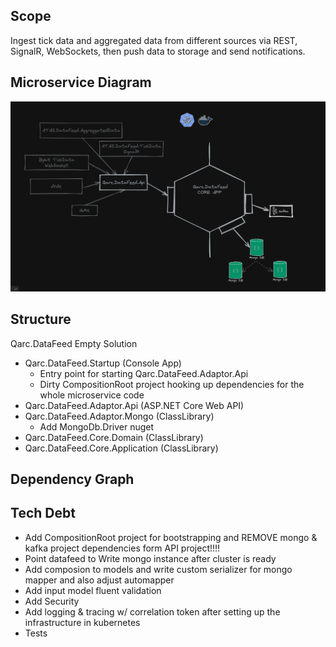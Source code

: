 ## Scope
Ingest tick data and aggregated data from different sources via REST, SignalR, WebSockets, then push data to storage and send notifications.

## Microservice Diagram
![Microservice Diagram](https://github.com/quantarcanum/qarc.datafeed/blob/main/Qarc.DataFeed/Documentation/Diagram.png)

## Structure
Qarc.DataFeed Empty Solution
- Qarc.DataFeed.Startup (Console App) 
  - Entry point for starting Qarc.DataFeed.Adaptor.Api
  - Dirty CompositionRoot project hooking up dependencies for the whole microservice code   
- Qarc.DataFeed.Adaptor.Api (ASP.NET Core Web API) 
- Qarc.DataFeed.Adaptor.Mongo (ClassLibrary) 
  - Add MongoDb.Driver nuget
- Qarc.DataFeed.Core.Domain (ClassLibrary)
- Qarc.DataFeed.Core.Application (ClassLibrary)  

## Dependency Graph


## Tech Debt

 - Add CompositionRoot project for bootstrapping and REMOVE mongo & kafka project dependencies form API project!!!!
 - Point datafeed to Write mongo instance after cluster is ready
 - Add composion to models and write custom serializer for mongo mapper and also adjust automapper
 - Add input model fluent validation
 - Add Security
 - Add logging & tracing w/ correlation token after setting up the infrastructure in kubernetes 
 - Tests
